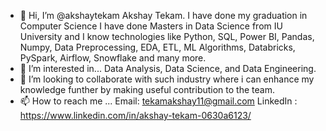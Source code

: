 - 👋 Hi, I’m @akshaytekam
Akshay Tekam. I have done my graduation in Computer Science
I have done Masters in Data Science from IU University and I know technologies like Python, SQL, Power BI, Pandas, Numpy, Data Preprocessing, EDA, ETL, ML Algorithms, Databricks, PySpark, Airflow, Snowflake and many more.
- 👀 I’m interested in...
Data Analysis, Data Science, and Data Engineering.
- 💞️ I’m looking to collaborate with such industry where i can enhance my knowledge funther by making useful contribution to the team.
- 📫 How to reach me ...
Email: tekamakshay11@gmail.com
LinkedIn : https://www.linkedin.com/in/akshay-tekam-0630a6123/

<!---
akshaytekam/akshaytekam is a ✨ special ✨ repository because its `README.md` (this file) appears on your GitHub profile.
You can click the Preview link to take a look at your changes.
--->
